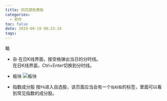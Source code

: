 ```yaml
---
title: 同花顺免费版
categories:
  - 软件
toc: false
date: 2019-09-19 00:23:24
tags:
---
```

略
<!-- more -->

* 杂
在日K线界面，按空格弹出当日的分时线。  
在日K线界面，Ctrl+Enter切换到分时线。  

* 板块
![板块](同花顺_板块.png)  

* 指数成分股
按`F6`进入自选股，该页面应当会有一个`指标股`的标签，里面可以看到常见指数的成分股。
